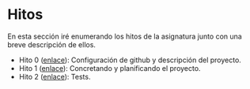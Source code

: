 # Hitos

En esta sección iré enumerando los hitos de la asignatura junto con una breve descripción de ellos.

 - Hito 0 ([enlace](Hito0)): Configuración de github y descripción del proyecto.
 - Hito 1 ([enlace](Hito1)): Concretando y planificando el proyecto.
 - Hito 2 ([enlace](Hito2)): Tests.

